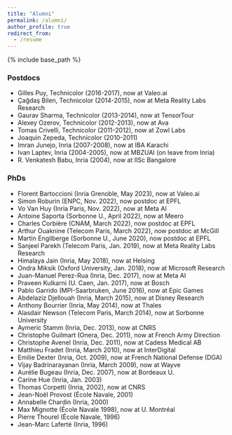 ```yaml
---
title: "Alumni"
permalink: /alumni/
author_profile: true
redirect_from:
  - /resume
---
```


{% include base_path %}

### Postdocs
* Gilles Puy, Technicolor (2016-2017), now at Valeo.ai
* Çağdaş Bilen, Technicolor (2014-2015), now at Meta Reality Labs Research
* Gaurav Sharma, Technicolor (2013-2014), now at TensorTour
* Alexey Ozerov, Technicolor (2012-2013), now at Ava
* Tomas Crivelli, Technicolor (2011-2012), now at Zowl Labs
* Joaquin Zepeda, Technicolor (2010-2011)  
* Imran Junejo, Inria (2007-2008), now at IBA Karachi
* Ivan Laptev, Inria (2004-2005), now at MBZUAI (on leave from Inria) 
* R. Venkatesh Babu, Inria (2004), now at IISc Bangalore

### PhDs
* Florent Bartoccioni (Inria Grenoble, May 2023), now at Valeo.ai
* Simon Roburin (ENPC, Nov. 2022), now postdoc at EPFL 
* Vo Van Huy (Inria Paris, Nov. 2022), now at Meta AI
* Antoine Saporta (Sorbonne U., April 2022), now at Meero
* Charles Corbière (CNAM, March 2022), now postdoc at EPFL
* Arthur Ouaknine (Telecom Paris, March 2022), now postdoc at McGill
* Martin Engilberge (Sorbonne U., June 2020), now postdoc at EPFL
* Sanjeel Parekh (Telecom Paris, Jan. 2019), now at Meta Reality Labs Research
* Himalaya Jain (Inria, May 2018), now at Helsing
* Ondra Miksik (Oxford University, Jan. 2018), now at Microsoft Research
* Juan-Manuel Perez-Rua (Inria, Dec. 2017), now at Meta AI
* Praveen Kulkarni (U. Caen, Jan. 2017), now at Bosch
* Pablo Garrido (MPI-Saarbruken, June 2016), now at Epic Games
* Abdelaziz Djellouah (Inria, March 2015), now at Disney Research
* Anthony Bourrier (Inria, May 2014), now at Thales
* Alasdair Newson (Telecom Paris, March 2014), now at Sorbonne University
* Aymeric Stamm (Inria, Dec. 2013), now at CNRS
* Christophe Guilmart (Onera, Dec. 2011), now at French Army Direction 
* Christophe Avenel (Inria, Dec. 2011), now at Cadess Medical AB
* Matthieu Fradet (Inria, March 2010), now at InterDigital
* Emilie Dexter (Inria, Oct. 2009), now at French National Defense (DGA)
* Vijay Badrinarayanan (Inria, March 2009), now at Wayve
* Aurélie Bugeau (Inria, Dec. 2007), now at Bordeaux U.
* Carine Hue (Inria, Jan. 2003)
* Thomas Corpetti (Inria, 2002), now at CNRS
* Jean-Noël Provost (École Navale, 2001)
* Annabelle Chardin (Inria, 2000)
* Max Mignotte (École Navale 1998), now  at U. Montréal
* Pierre Thourel (École Navale, 1996)
* Jean-Marc Laferté (Inria, 1996)
